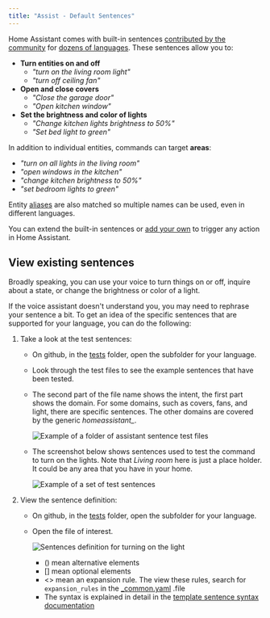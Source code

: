```yaml
---
title: "Assist - Default Sentences"
---
```


Home Assistant comes with built-in sentences [contributed by the community](https://github.com/home-assistant/intents/) for [dozens of languages](https://developers.home-assistant.io/docs/voice/intent-recognition/supported-languages).
These sentences allow you to:

* **Turn entities on and off**
    * *"turn on the living room light"*
    * *"turn off ceiling fan"*
* **Open and close covers**
    * *"Close the garage door"*
    * *"Open kitchen window"*
* **Set the brightness and color of lights**
    * *"Change kitchen lights brightness to 50%"*
    * *"Set bed light to green"*
    
In addition to individual entities, commands can target **areas**:

* *"turn on all lights in the living room"*
* *"open windows in the kitchen"*
* *"change kitchen brightness to 50%"*
* *"set bedroom lights to green"*

Entity [aliases](/docs/assist/aliases) are also matched so multiple names can be used, even in different languages.

You can extend the built-in sentences or [add your own](/docs/assist/custom_sentences) to trigger any action in Home Assistant.

## View existing sentences

Broadly speaking, you can use your voice to turn things on or off, inquire about a state, or change the brightness or color of a light.

If the voice assistant doesn't understand you, you may need to rephrase your sentence a bit.
To get an idea of the specific sentences that are supported for your language, you can do the following:

1. Take a look at the test sentences:
    * On github, in the [tests](https://github.com/home-assistant/intents/tree/main/sentences) folder, open the subfolder for your language.
    * Look through the test files to see the example sentences that have been tested.
    * The second part of the file name shows the intent, the first part shows the domain. For some domains, such as covers, fans, and light, there are specific sentences.
        The other domains are covered by the generic *homeassistant_*.

        ![Example of a folder of assistant sentence test files](/images/assist/intents-test-files.png)
        
    * The screenshot below shows sentences used to test the command to turn on the lights. Note that *Living room* here is just a place holder. 
        It could be any area that you have in your home. 

        ![Example of a set of test sentences](/images/assist/assist-test-file-light-turn-on.png)

2. View the sentence definition:
    * On github, in the [tests](https://github.com/home-assistant/intents/tree/main/tests) folder, open the subfolder for your language.
    * Open the file of interest.

        ![Sentences definition for turning on the light](/images/assist/assist-sentence-definition-01.png) 

        * () mean alternative elements
        * [] mean optional elements
        * <> mean an expansion rule. The view these rules, search for `expansion_rules` in the [_common.yaml](https://github.com/home-assistant/intents/blob/main/sentences/en/_common.yaml) .file
        * The syntax is explained in detail in the [template sentence syntax documentation](https://developers.home-assistant.io/docs/voice/intent-recognition/template-sentence-syntax)


